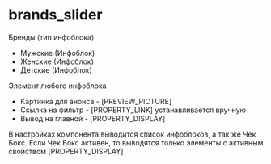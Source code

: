 # brands_slider

Бренды (тип инфоблока)
- Мужские (Инфоблок)
- Женские (Инфоблок)
- Детские (Инфоблок)

Элемент любого инфоблока
- Картинка для анонса - [PREVIEW_PICTURE]
- Ссылка на фильтр - [PROPERTY_LINK] устанавливается вручную
- Вывод на главной - [PROPERTY_DISPLAY]

В настройках компонента выводится список инфоблоков, а так же Чек Бокс. Если Чек Бокс активен, то выводятся только элементы с активным свойством [PROPERTY_DISPLAY]

